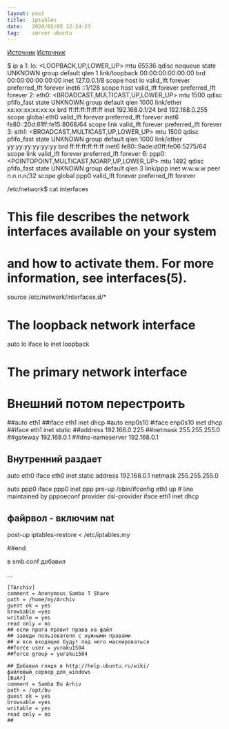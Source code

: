 ```yaml
---
layout: post
title:  iptables
date:   2020/02/05 12:24:23
tag:    server ubuntu
---
```


[Источник](https://www.opennet.ru/base/net/nat_redirect.txt.html)
[Источник](https://www.opennet.ru/base/net/nat_redirect.txt.html)

$ ip a
1: lo: <LOOPBACK,UP,LOWER_UP> mtu 65536 qdisc noqueue state UNKNOWN group default qlen 1
    link/loopback 00:00:00:00:00:00 brd 00:00:00:00:00:00
    inet 127.0.0.1/8 scope host lo
       valid_lft forever preferred_lft forever
    inet6 ::1/128 scope host 
       valid_lft forever preferred_lft forever
2: eth0: <BROADCAST,MULTICAST,UP,LOWER_UP> mtu 1500 qdisc pfifo_fast state UNKNOWN group default qlen 1000
    link/ether xx:xx:xx:xx:xx:xx brd ff:ff:ff:ff:ff:ff
    inet 192.168.0.1/24 brd 192.168.0.255 scope global eth0
       valid_lft forever preferred_lft forever
    inet6 fe80::20d:61ff:fe15:8068/64 scope link 
       valid_lft forever preferred_lft forever
3: eth1: <BROADCAST,MULTICAST,UP,LOWER_UP> mtu 1500 qdisc pfifo_fast state UNKNOWN group default qlen 1000
    link/ether yy:yy:yy:yy:yy:yy brd ff:ff:ff:ff:ff:ff
    inet6 fe80::9ade:d0ff:fe06:5275/64 scope link 
       valid_lft forever preferred_lft forever
6: ppp0: <POINTOPOINT,MULTICAST,NOARP,UP,LOWER_UP> mtu 1492 qdisc pfifo_fast state UNKNOWN group default qlen 3
    link/ppp 
    inet w.w.w.w peer n.n.n.n/32 scope global ppp0
       valid_lft forever preferred_lft forever



/etc/network$ cat interfaces

# This file describes the network interfaces available on your system
# and how to activate them. For more information, see interfaces(5).

source /etc/network/interfaces.d/*

# The loopback network interface
auto lo
iface lo inet loopback

# The primary network interface
# Внешний потом перестроить
##auto eth1
##iface eth1 inet dhcp
#auto enp0s10
#iface enp0s10 inet dhcp
##iface eth1 inet static
##address 192.168.0.225
##netmask 255.255.255.0
##gateway 192.168.0.1
##dns-nameserver 192.168.0.1

## Внутренний раздает
auto eth0
iface eth0 inet static
address 192.168.0.1
netmask 255.255.255.0

auto ppp0
iface ppp0 inet ppp
pre-up /sbin/ifconfig eth1 up # line maintained by pppoeconf
provider dsl-provider
iface eth1 inet dhcp
## файрвол - включим nat
post-up iptables-restore < /etc/iptables.my

##end








в smb.conf добавил









...

	[TArchiv] 
	comment = Anonymous Samba T Share 
	path = /home/my/Archiv 
	guest ok = yes
	browsable =yes
	writable = yes
	read only = no
	## если прога правит права на файл
	## заведи пользователя с нужными правами
	## и все входящие будут под него маскироваться
	##force user = yuraku1504
	##force group = yuraku1504

	## Добавил глядя в http://help.ubuntu.ru/wiki/файловый_сервер_для_windows
	[BuAr]
	comment = Samba Bu Arhiv
	path = /opt/bu
	guest ok = yes
	browsable =yes
	writable = yes
	read only = no
	##
